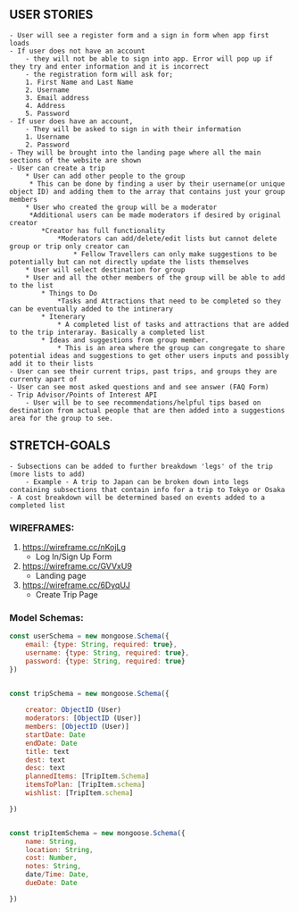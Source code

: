 ## USER STORIES
	- User will see a register form and a sign in form when app first loads
	- If user does not have an account
		- they will not be able to sign into app. Error will pop up if they try and enter information and it is incorrect
		- the registration form will ask for; 
		1. First Name and Last Name  
		2. Username   
		3. Email address     
		4. Address
		5. Password
	- If user does have an account, 
		- They will be asked to sign in with their information
		1. Username
		2. Password
	- They will be brought into the landing page where all the main sections of the website are shown
	- User can create a trip
		* User can add other people to the group
		 * This can be done by finding a user by their username(or unique object ID) and adding them to the array that contains just your group members
		* User who created the group will be a moderator
		 *Additional users can be made moderators if desired by original creator
		 	*Creator has full functionality 
		 		*Moderators can add/delete/edit lists but cannot delete group or trip only creator can
		 			* Fellow Travellers can only make suggestions to be potentially but can not directly update the lists themselves
		* User will select destination for group
		* User and all the other members of the group will be able to add to the list
			* Things to Do
				*Tasks and Attractions that need to be completed so they can be eventually added to the intinerary
			* Itenerary
				* A completed list of tasks and attractions that are added to the trip interaray. Basically a completed list
			* Ideas and suggestions from group member.
				* This is an area where the group can congregate to share potential ideas and suggestions to get other users inputs and possibly add it to their lists
	- User can see their current trips, past trips, and groups they are currenty apart of
	- User can see most asked questions and and see answer (FAQ Form)
	- Trip Advisor/Points of Interest API
		- User will be to see recommendations/helpful tips based on destination from actual people that are then added into a suggestions area for the group to see.

## STRETCH-GOALS
	- Subsections can be added to further breakdown 'legs' of the trip (more lists to add)
		- Example - A trip to Japan can be broken down into legs containing subsections that contain info for a trip to Tokyo or Osaka
	- A cost breakdown will be determined based on events added to a completed list

### WIREFRAMES:
1. https://wireframe.cc/nKojLg
	- Log In/Sign Up Form
2. https://wireframe.cc/GVVxU9
	- Landing page
3. https://wireframe.cc/6DyqUJ
	- Create Trip Page

### Model Schemas:
```javascript
const userSchema = new mongoose.Schema({
	email: {type: String, required: true},
	username: {type: String, required: true},
	password: {type: String, required: true}
})


const tripSchema = new mongoose.Schema({
    
    creator: ObjectID (User)
    moderators: [ObjectID (User)]
    members: [ObjectID (User)]
    startDate: Date
    endDate: Date
    title: text
    dest: text
    desc: text
    plannedItems: [TripItem.Schema] 
    itemsToPlan: [TripItem.schema]
    wishlist: [TripItem.schema]

})


const tripItemSchema = new mongoose.Schema({
    name: String,
    location: String,
    cost: Number,
    notes: String,
    date/Time: Date,
    dueDate: Date

})
```




















